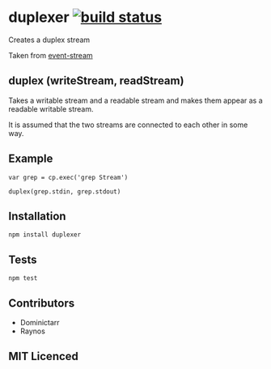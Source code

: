 # duplexer [![build status][1]][2]

Creates a duplex stream

Taken from [event-stream][3]

## duplex (writeStream, readStream)

Takes a writable stream and a readable stream and makes them appear as a readable writable stream.

It is assumed that the two streams are connected to each other in some way.

## Example

    var grep = cp.exec('grep Stream')

    duplex(grep.stdin, grep.stdout)

## Installation

`npm install duplexer`

## Tests

`npm test`

## Contributors

 - Dominictarr
 - Raynos

## MIT Licenced

  [1]: https://secure.travis-ci.org/Raynos/duplexer.png
  [2]: http://travis-ci.org/Raynos/duplexer
  [3]: https://github.com/dominictarr/event-stream#duplex-writestream-readstream
